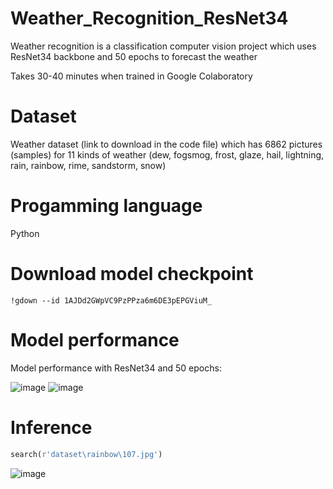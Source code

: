 # Weather_Recognition_ResNet34
Weather recognition is a classification computer vision project which uses ResNet34 backbone and 50 epochs to forecast the weather

Takes 30-40 minutes when trained in Google Colaboratory

# Dataset 
Weather dataset (link to download in the code file) which has 6862 pictures (samples) for 11 kinds of weather (dew, fogsmog, frost, glaze, hail, lightning, rain, rainbow, rime, sandstorm, snow) 

# Progamming language
Python

# Download model checkpoint
```
!gdown --id 1AJDd2GWpVC9PzPPza6m6DE3pEPGViuM_
```

# Model performance 
Model performance with ResNet34 and 50 epochs:

![image](https://github.com/Vu0401/Weather_Recognition_ResNet34/assets/93986576/20143caa-6742-4503-b8ae-8ffdfd3abbf1)
![image](https://github.com/Vu0401/Weather_Recognition_ResNet34/assets/93986576/67a95ea0-ba99-4691-8bae-77a093de4c80)

# Inference
```python
search(r'dataset\rainbow\107.jpg')
```
![image](https://github.com/Vu0401/Weather_Recognition_ResNet34/assets/93986576/9a36c337-4bf3-464a-93da-31673eb9fb81)

